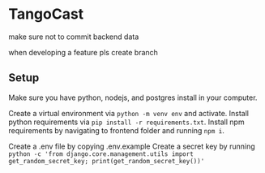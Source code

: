 # TangoCast

make sure not to commit backend data

when developing a feature pls create branch

## Setup

Make sure you have python, nodejs, and postgres install in your computer.

Create a virtual environment via `python -m venv env` and activate.
Install python requirements via `pip install -r requirements.txt`.
Install npm requirements by navigating to frontend folder and running `npm i`.

Create a .env file by copying .env.example
Create a secret key by running `python -c 'from django.core.management.utils import get_random_secret_key; print(get_random_secret_key())'`
